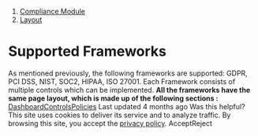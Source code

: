   1. [Compliance Module](https://docs.zeron.one/cyber-risk-posture-management-platform-cprm/compliance-module)
  2. [Layout](https://docs.zeron.one/cyber-risk-posture-management-platform-cprm/compliance-module/layout)


# Supported Frameworks
As mentioned previously, the following frameworks are supported: GDPR, PCI DSS, NIST, SOC2, HIPAA, ISO 27001. Each Framework consists of multiple controls which can be implemented. **All the frameworks have the same page layout, which is made up of the following sections :**
[ Dashboard](https://docs.zeron.one/cyber-risk-posture-management-platform-cprm/compliance-module/layout/supported-frameworks/dashboard)[Controls](https://docs.zeron.one/cyber-risk-posture-management-platform-cprm/compliance-module/layout/supported-frameworks/controls)[Policies](https://docs.zeron.one/cyber-risk-posture-management-platform-cprm/compliance-module/layout/supported-frameworks/policies)
Last updated 4 months ago
Was this helpful?
This site uses cookies to deliver its service and to analyze traffic. By browsing this site, you accept the [privacy policy](https://zeron.one/privacy-policy/).
AcceptReject
